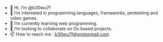 - 👋 Hi, I’m @b30wu7f
- 👀 I’m interested in programming languages, frameworks, pentesting and video games.
- 🌱 I’m currently learning web programming.
- 💞️ I’m looking to collaborate on Go based projects.
- 📫 How to reach me : b30wu7f@protonmail.com

<!---
b30wu7f/b30wu7f is a ✨ special ✨ repository because its `README.md` (this file) appears on your GitHub profile.
You can click the Preview link to take a look at your changes.
--->
